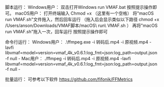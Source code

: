 脚本运行：
Windows用户：
双击打开Windows run VMAF.bat 按照提示操作即可。
macOS用户：
打开终端输入
Chmod +x （这里有一个空格）
将"macOS run VMAF.sh"文件拖入，然后回车运行
（拖入后会显示类似以下路径 chmod +x /Users/anson/Downloads/VMAF脚本/macOS\ run\ VMAF.sh ）
再将"macOS run VMAF.sh"拖入一次，回车运行
按照提示操作即可

命令行运行：
Windows用户：
.\ffmpeg.exe -i 转码后.mp4 -i 原视频.mp4 -lavfi libvmaf=model=version=vmaf_4k_v0.6.1:log_fmt=json:log_path=output.json -f null -
Mac用户：
./ffmpeg -i 转码后.mp4 -i 原视频.mp4 -lavfi libvmaf=model=version=vmaf_4k_v0.6.1:log_fmt=json:log_path=output.json -f null -

批量运行：
可参考以下软件
https://github.com/fifonik/FFMetrics